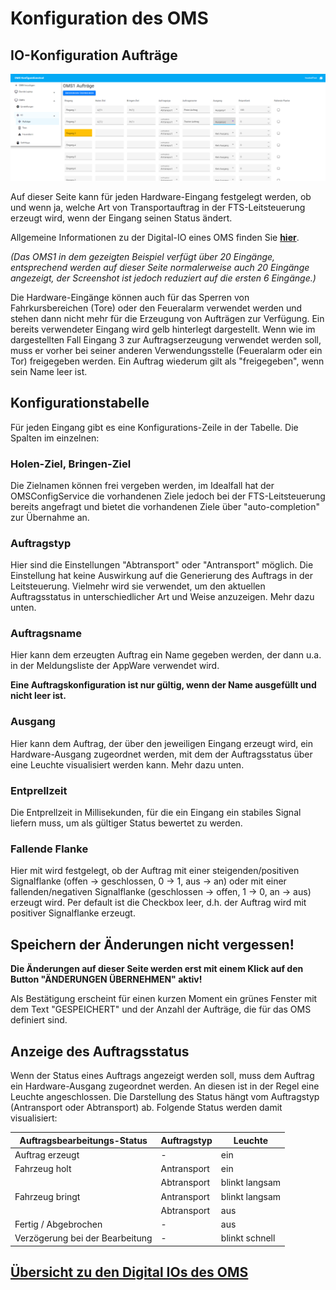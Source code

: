 # Konfiguration des OMS
## IO-Konfiguration Aufträge

![Aufträge](./ioorders.png?raw=true "Aufträge konfigurieren")

Auf dieser Seite kann für jeden Hardware-Eingang festgelegt werden, ob und wenn ja, welche Art von Transportauftrag in der FTS-Leitsteuerung erzeugt wird, wenn der Eingang seinen Status ändert. 

Allgemeine Informationen zu der Digital-IO eines OMS finden Sie [**hier**](./configuration_iogeneral.md).

*(Das OMS1 in dem gezeigten Beispiel verfügt über 20 Eingänge, entsprechend werden auf dieser Seite normalerweise auch 20 Eingänge angezeigt, der Screenshot ist jedoch reduziert auf die ersten 6 Eingänge.)*

Die Hardware-Eingänge können auch für das Sperren von Fahrkursbereichen (Tore) oder den Feueralarm verwendet werden und stehen dann nicht mehr für die Erzeugung von Aufträgen zur Verfügung. Ein bereits verwendeter Eingang wird gelb hinterlegt dargestellt. Wenn wie im dargestellten Fall Eingang 3 zur Auftragserzeugung verwendet werden soll, muss er vorher bei seiner anderen Verwendungsstelle (Feueralarm oder ein Tor) freigegeben werden. Ein Auftrag wiederum gilt als "freigegeben", wenn sein Name leer ist.

## Konfigurationstabelle

Für jeden Eingang gibt es eine Konfigurations-Zeile in der Tabelle. Die Spalten im einzelnen:

### Holen-Ziel, Bringen-Ziel

Die Zielnamen können frei vergeben werden, im Idealfall hat der OMSConfigService die vorhandenen Ziele jedoch bei der FTS-Leitsteuerung bereits angefragt und bietet die vorhandenen Ziele über "auto-completion" zur Übernahme an.

### Auftragstyp
Hier sind die Einstellungen "Abtransport" oder "Antransport" möglich. Die Einstellung hat keine Auswirkung auf die Generierung des Auftrags in der Leitsteuerung. Vielmehr wird sie verwendet, um den aktuellen Auftragsstatus in unterschiedlicher Art und Weise anzuzeigen. Mehr dazu unten.

### Auftragsname
Hier kann dem erzeugten Auftrag ein Name gegeben werden, der dann u.a. in der Meldungsliste der AppWare verwendet wird. 

**Eine Auftragskonfiguration ist nur gültig, wenn der Name ausgefüllt und nicht leer ist.**

### Ausgang
Hier kann dem Auftrag, der über den jeweiligen Eingang erzeugt wird, ein Hardware-Ausgang zugeordnet werden, mit dem der Auftragsstatus über eine Leuchte visualisiert werden kann. Mehr dazu unten.

### Entprellzeit
Die Entprellzeit in Millisekunden, für die ein Eingang ein stabiles Signal liefern muss, um als gültiger Status bewertet zu werden. 

### Fallende Flanke
Hier mit wird festgelegt, ob der Auftrag mit einer steigenden/positiven Signalflanke (offen -> geschlossen, 0 -> 1, aus -> an) oder mit einer fallenden/negativen Signalflanke (geschlossen -> offen, 1 -> 0, an -> aus) erzeugt wird. Per default ist die Checkbox leer, d.h. der Auftrag wird mit positiver Signalflanke erzeugt.

## Speichern der Änderungen nicht vergessen!

**Die Änderungen auf dieser Seite werden erst mit einem Klick auf den Button "ÄNDERUNGEN ÜBERNEHMEN" aktiv!**

Als Bestätigung erscheint für einen kurzen Moment ein grünes Fenster mit dem Text "GESPEICHERT" und der Anzahl der Aufträge, die für das OMS definiert sind.

## Anzeige des Auftragsstatus
Wenn der Status eines Auftrags angezeigt werden soll, muss dem Auftrag ein Hardware-Ausgang zugeordnet werden. An diesen ist in der Regel eine Leuchte angeschlossen. Die Darstellung des Status hängt vom Auftragstyp (Antransport oder Abtransport) ab. Folgende Status werden damit visualisiert:

| Auftragsbearbeitungs-Status      | Auftragstyp     | Leuchte        |
| -------------------------------- | --------------- | -------------- |
| Auftrag erzeugt                  | -               | ein            |
| Fahrzeug holt                    | Antransport     | ein            |
|                                  | Abtransport     | blinkt langsam |
| Fahrzeug bringt                  | Antransport     | blinkt langsam |
|                                  | Abtransport     | aus            |
| Fertig / Abgebrochen             | -               | aus            |
| Verzögerung bei der Bearbeitung  | -               | blinkt schnell |


## [Übersicht zu den Digital IOs des OMS](./configuration_iogeneral.md)
